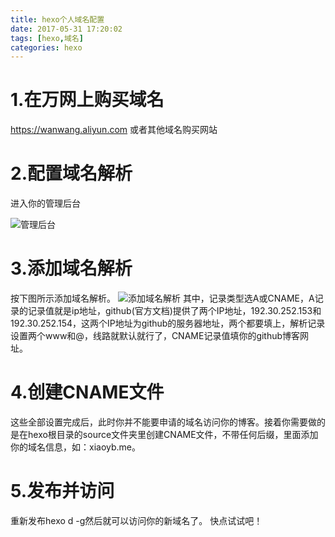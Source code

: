 ```yaml
---
title: hexo个人域名配置
date: 2017-05-31 17:20:02
tags: [hexo,域名]
categories: hexo
---
```

# 1.在万网上购买域名
https://wanwang.aliyun.com  或者其他域名购买网站
# 2.配置域名解析
进入你的管理后台
<!--more-->
![管理后台](http://i.imgur.com/8TZJ4q9.png)
# 3.添加域名解析
按下图所示添加域名解析。
![添加域名解析](http://i.imgur.com/sRLsOBt.png)
其中，记录类型选A或CNAME，A记录的记录值就是ip地址，github(官方文档)提供了两个IP地址，192.30.252.153和192.30.252.154，这两个IP地址为github的服务器地址，两个都要填上，解析记录设置两个www和@，线路就默认就行了，CNAME记录值填你的github博客网址。
# 4.创建CNAME文件
 这些全部设置完成后，此时你并不能要申请的域名访问你的博客。接着你需要做的是在hexo根目录的source文件夹里创建CNAME文件，不带任何后缀，里面添加你的域名信息，如：xiaoyb.me。
# 5.发布并访问
重新发布hexo d -g然后就可以访问你的新域名了。
快点试试吧！
